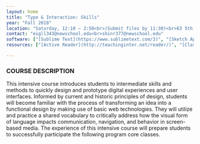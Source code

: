 ```yaml
---
layout: home
title: "Type & Interaction: Skills"
year: "Fall 2018"
location: "Saturday, 12:10 – 2:50<br>(Submit files by 11:30)<br>63 5th Ave. Rm. 304<br><br>Mon–Friday, 9:00 – 6:30 <br>55 W13th, Rm. I 205<br>(Hirshon Suite)"
contact: "eigll343@newschool.edu<br>shinr377@newschool.edu"
software: ["[Sublime Text](https://www.sublimetext.com/3)", "[Sketch App](http://sketchapp.com/)"]
resources: ["[Active Reader](http://teachinginter.net/reader/)", "[Class Syllabus](assets/docs/PMCD_5000_EIGLER-HARDING_SHINDE_F18.pdf)", "[Class Google Drive  ](https://drive.google.com/drive/folders/1ZQ0fJ3U7UB_Pc33-t2hlZx7exY2pGSSh?usp=sharing)", "[Class&rsquo; are.na](https://www.are.na/lukas-eigler-harding/typography-interaction-1-skills-intensive)", "<em>Programming</em>","[Raw Text to HTML Converter](https://www.textfixer.com/html/)", "[Stack Overflow](https://stackoverflow.com/)", "[w3 schools](https://www.w3schools.com/)", "[Learn CSS](http://learnlayout.com/)", "[Code Academy — HTML](https://www.codecademy.com/learn/learn-html)", "[Shaw Howe, Learn HTML/CSS](https://learn.shayhowe.com/)", "[Code Academy – CSS](https://www.codecademy.com/learn/learn-css)", "[Code Academy - Javascript](https://www.codecademy.com/learn/learn-javascript)", "[Code Academy - JQuery](https://www.codecademy.com/learn/learn-jquery)", "[Dev Docs](http://devdocs.io/)", "<em>Fonts & Open Source</em>", "[Google Fonts](https://fonts.google.com/)", "[Use & Modify](http://usemodify.com/)", "[Velvetyne](http://www.velvetyne.fr/)", "[Open Foundry](http://open-foundry.com/hot30)"]

---
```


### COURSE DESCRIPTION

This intensive course introduces students to intermediate skills and methods to quickly design and prototype digital experiences and user interfaces. Informed by current and historic principles of design, students will become familiar with the process of transforming an idea into a functional design by making use of basic web technologies. They will utilize and practice a shared vocabulary to critically address how the visual form of language impacts communication, navigation, and behavior in screen-based media. The experience of this intensive course will prepare students to successfully participate the following program core classes.